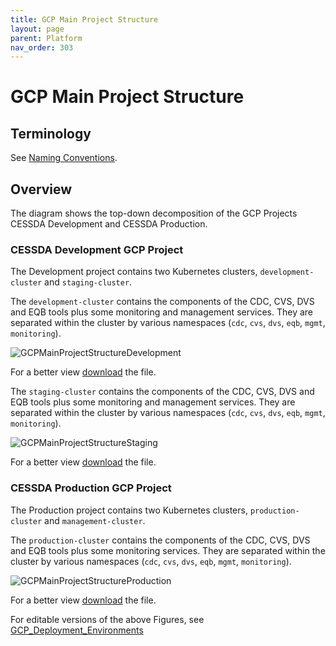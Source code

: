```yaml
---
title: GCP Main Project Structure
layout: page
parent: Platform
nav_order: 303
---
```


# GCP Main Project Structure

## Terminology

See [Naming Conventions](NamingConventions.md).

## Overview

The diagram shows the top-down decomposition of the GCP Projects CESSDA Development and CESSDA Production.

### CESSDA Development GCP Project

The Development project contains two Kubernetes clusters, `development-cluster` and `staging-cluster`.

The `development-cluster` contains the components of the  CDC, CVS, DVS and EQB tools plus some
 monitoring and management services. They are separated within the cluster by various namespaces
  (`cdc`, `cvs`, `dvs`, `eqb`, `mgmt`, `monitoring`).

![GCPMainProjectStructureDevelopment](images/GCPMainProjectStructureDevelopment.png)

For a better view [download](images/GCPMainProjectStructureDevelopment.png) the file.

The `staging-cluster` contains the components of the  CDC, CVS, DVS and EQB tools plus some
 monitoring and management services. They are separated within the cluster by various namespaces
  (`cdc`, `cvs`, `dvs`, `eqb`, `mgmt`, `monitoring`).

![GCPMainProjectStructureStaging](images/GCPMainProjectStructureStaging.png)

For a better view [download](images/GCPMainProjectStructureStaging.png) the file.

### CESSDA Production GCP Project

The Production project contains two Kubernetes clusters, `production-cluster` and `management-cluster`.

The `production-cluster` contains the components of the CDC, CVS, DVS and EQB tools plus some
 monitoring services. They are separated within the cluster by various namespaces (`cdc`, `cvs`,
  `dvs`, `eqb`, `mgmt`, `monitoring`).

![GCPMainProjectStructureProduction](images/GCPMainProjectStructureProduction.png)

For a better view [download](images/GCPMainProjectStructureProduction.png) the file.

For editable versions of the above Figures, see
 [GCP_Deployment_Environments](https://drive.google.com/open?id=19mvvuG70WCL1IW5HUpMRNnZMzXWRBFzP)
